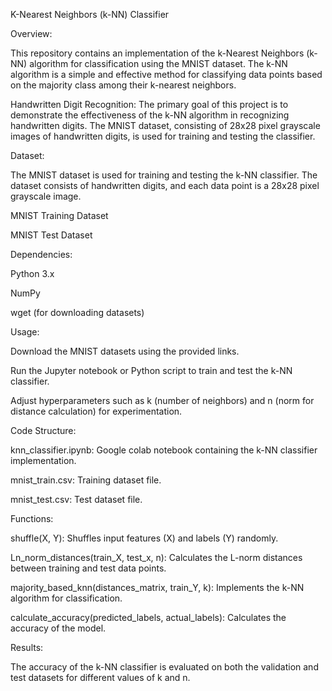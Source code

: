 K-Nearest Neighbors (k-NN) Classifier

Overview:

This repository contains an implementation of the k-Nearest Neighbors (k-NN) algorithm for classification using the MNIST dataset. The k-NN algorithm is a simple and effective method for classifying data points based on the majority class among their k-nearest neighbors.

Handwritten Digit Recognition:
The primary goal of this project is to demonstrate the effectiveness of the k-NN algorithm in recognizing handwritten digits. The MNIST dataset, consisting of 28x28 pixel grayscale images of handwritten digits, is used for training and testing the classifier.

Dataset:

The MNIST dataset is used for training and testing the k-NN classifier. The dataset consists of handwritten digits, and each data point is a 28x28 pixel grayscale image.

MNIST Training Dataset

MNIST Test Dataset

Dependencies:

Python 3.x

NumPy

wget (for downloading datasets)

Usage:

Download the MNIST datasets using the provided links.

Run the Jupyter notebook or Python script to train and test the k-NN classifier.

Adjust hyperparameters such as k (number of neighbors) and n (norm for distance calculation) for experimentation.

Code Structure:

knn_classifier.ipynb: Google colab notebook containing the k-NN classifier implementation.

mnist_train.csv: Training dataset file.

mnist_test.csv: Test dataset file.

Functions:

shuffle(X, Y): Shuffles input features (X) and labels (Y) randomly.

Ln_norm_distances(train_X, test_x, n): Calculates the L-norm distances between training and test data points.

majority_based_knn(distances_matrix, train_Y, k): Implements the k-NN algorithm for classification.

calculate_accuracy(predicted_labels, actual_labels): Calculates the accuracy of the model.

Results:

The accuracy of the k-NN classifier is evaluated on both the validation and test datasets for different values of k and n.
